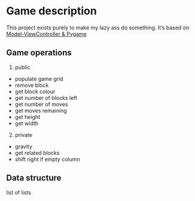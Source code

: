 # Game description

This project exists purely to make my lazy ass do something.
It’s based on [Model-ViewController & Pygame](https://www.youtube.com/watch?v=als46qthn4k)

## Game operations

1. public

  * populate game grid
  * remove block
  * get block colour
  * get number of blocks left
  * get number of moves
  * get moves remaining
  * get height
  * get width

2. private

  * gravity
  * get related blocks
  * shift right if empty column

## Data structure

list of lists
